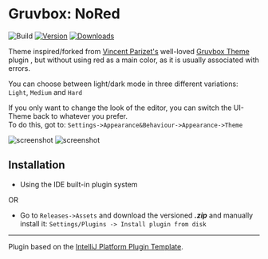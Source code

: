 # Gruvbox: NoRed

![Build](https://github.com/Lohni/gruvbox_nr/workflows/Build/badge.svg)
[![Version](https://img.shields.io/jetbrains/plugin/v/23675-gruvbox-nored.svg)]([com.github.lohni.gruvboxnr](https://plugins.jetbrains.com/plugin/23675-gruvbox-nored))
[![Downloads](https://img.shields.io/jetbrains/plugin/d/23675-gruvbox-nored.svg)]([https://plugins.jetbrains.com/plugin/PLUGIN_ID](https://plugins.jetbrains.com/plugin/23675-gruvbox-nored))

<!-- Plugin description -->
Theme inspired/forked from [Vincent Parizet's](https://github.com/Vincent-P/gruvbox-intellij-theme) well-loved [Gruvbox Theme](https://plugins.jetbrains.com/plugin/12310-gruvbox-theme) plugin , but without using red as a main color, as it is usually associated with errors.

You can choose between light/dark mode in three different variations: `Light`, `Medium` and `Hard` <br>

If you only want to change the look of the editor, you can switch the UI-Theme back to whatever you prefer. <br> 
To do this, got to:
`Settings->Appearance&Behaviour->Appearance->Theme`
<!-- Plugin description end -->

![screenshot](https://plugins.jetbrains.com/files/23675/screenshot_aa2be24b-f9d3-47ec-a1ec-f2754765407c)
![screenshot](https://plugins.jetbrains.com/files/23675/screenshot_f8cd0d5b-b9c0-452d-88d8-71aa46ff910f)

## Installation

- Using the IDE built-in plugin system

OR
- Go to `Releases->Assets` and download the versioned ***.zip*** and manually install it: `Settings/Plugins -> Install plugin from disk`
---
Plugin based on the [IntelliJ Platform Plugin Template][template].

[template]: https://github.com/JetBrains/intellij-platform-plugin-template
[docs:plugin-description]: https://plugins.jetbrains.com/docs/intellij/plugin-user-experience.html#plugin-description-and-presentation